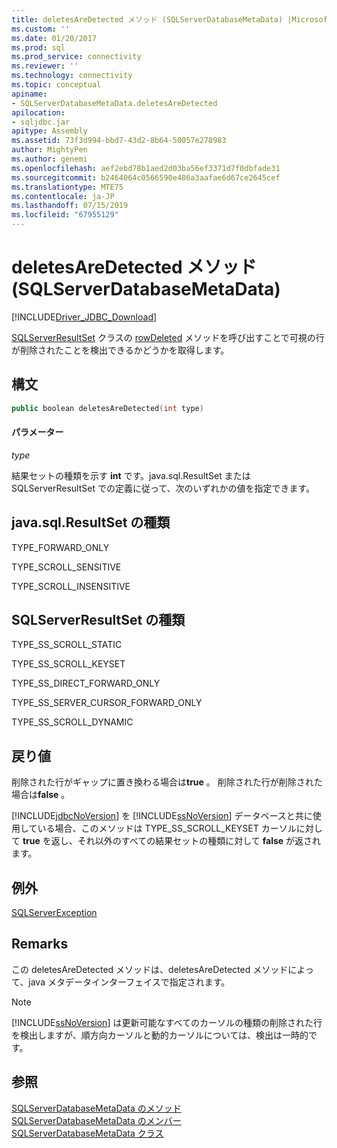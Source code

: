 ```yaml
---
title: deletesAreDetected メソッド (SQLServerDatabaseMetaData) |Microsoft Docs
ms.custom: ''
ms.date: 01/20/2017
ms.prod: sql
ms.prod_service: connectivity
ms.reviewer: ''
ms.technology: connectivity
ms.topic: conceptual
apiname:
- SQLServerDatabaseMetaData.deletesAreDetected
apilocation:
- sqljdbc.jar
apitype: Assembly
ms.assetid: 73f3d994-bbd7-43d2-8b64-50057e278983
author: MightyPen
ms.author: genemi
ms.openlocfilehash: aef2ebd78b1aed2d03ba56ef3371d7f0dbfade31
ms.sourcegitcommit: b2464064c0566590e486a3aafae6d67ce2645cef
ms.translationtype: MTE75
ms.contentlocale: ja-JP
ms.lasthandoff: 07/15/2019
ms.locfileid: "67955129"
---
```

# <a name="deletesaredetected-method-sqlserverdatabasemetadata"></a>deletesAreDetected メソッド (SQLServerDatabaseMetaData)

[!INCLUDE[Driver_JDBC_Download](../../../includes/driver_jdbc_download.md)]

  [SQLServerResultSet](../../../connect/jdbc/reference/sqlserverresultset-class.md) クラスの [rowDeleted](../../../connect/jdbc/reference/rowdeleted-method-sqlserverresultset.md) メソッドを呼び出すことで可視の行が削除されたことを検出できるかどうかを取得します。  
  
## <a name="syntax"></a>構文  
  
```cpp
public boolean deletesAreDetected(int type)  
```  
  
#### <a name="parameters"></a>パラメーター  
 *type*  
  
 結果セットの種類を示す **int** です。java.sql.ResultSet または SQLServerResultSet での定義に従って、次のいずれかの値を指定できます。  
  
## <a name="javasqlresultset-types"></a>java.sql.ResultSet の種類  
 TYPE_FORWARD_ONLY  
  
 TYPE_SCROLL_SENSITIVE  
  
 TYPE_SCROLL_INSENSITIVE  
  
## <a name="sqlserverresultset-types"></a>SQLServerResultSet の種類  
 TYPE_SS_SCROLL_STATIC  
  
 TYPE_SS_SCROLL_KEYSET  
  
 TYPE_SS_DIRECT_FORWARD_ONLY  
  
 TYPE_SS_SERVER_CURSOR_FORWARD_ONLY  
  
 TYPE_SS_SCROLL_DYNAMIC  
  
## <a name="return-value"></a>戻り値  
 削除された行がギャップに置き換わる場合は**true** 。 削除された行が削除された場合は**false** 。  
  
 [!INCLUDE[jdbcNoVersion](../../../includes/jdbcnoversion_md.md)] を [!INCLUDE[ssNoVersion](../../../includes/ssnoversion-md.md)] データベースと共に使用している場合、このメソッドは TYPE_SS_SCROLL_KEYSET カーソルに対して **true** を返し、それ以外のすべての結果セットの種類に対して **false** が返されます。  
  
## <a name="exceptions"></a>例外  
 [SQLServerException](../../../connect/jdbc/reference/sqlserverexception-class.md)  
  
## <a name="remarks"></a>Remarks  
 この deletesAreDetected メソッドは、deletesAreDetected メソッドによって、java メタデータインターフェイスで指定されます。  
  
> [!NOTE]  
>  [!INCLUDE[ssNoVersion](../../../includes/ssnoversion-md.md)] は更新可能なすべてのカーソルの種類の削除された行を検出しますが、順方向カーソルと動的カーソルについては、検出は一時的です。  
  
## <a name="see-also"></a>参照  
 [SQLServerDatabaseMetaData のメソッド](../../../connect/jdbc/reference/sqlserverdatabasemetadata-methods.md)   
 [SQLServerDatabaseMetaData のメンバー](../../../connect/jdbc/reference/sqlserverdatabasemetadata-members.md)   
 [SQLServerDatabaseMetaData クラス](../../../connect/jdbc/reference/sqlserverdatabasemetadata-class.md)  
  
  
